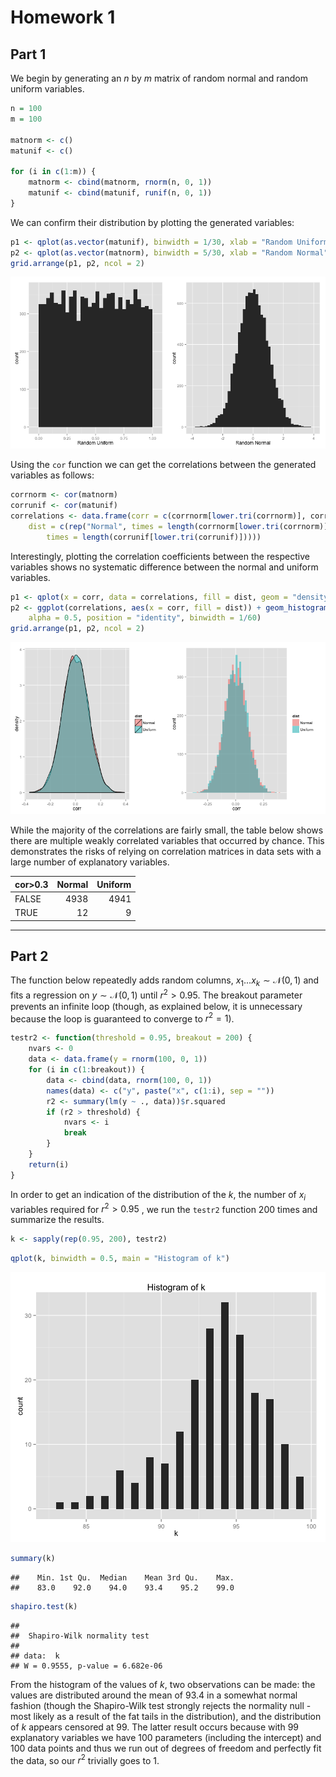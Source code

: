 Homework 1
========================================================

## Part 1




We begin by generating an $n$ by $m$ matrix of random normal and random uniform variables.


```r
n = 100
m = 100

matnorm <- c()
matunif <- c()

for (i in c(1:m)) {
    matnorm <- cbind(matnorm, rnorm(n, 0, 1))
    matunif <- cbind(matunif, runif(n, 0, 1))
}
```


We can confirm their distribution by plotting the generated variables:


```r
p1 <- qplot(as.vector(matunif), binwidth = 1/30, xlab = "Random Uniform")
p2 <- qplot(as.vector(matnorm), binwidth = 5/30, xlab = "Random Normal")
grid.arrange(p1, p2, ncol = 2)
```

![plot of chunk unnamed-chunk-3](figure/unnamed-chunk-3.png) 



Using the `cor` function we can get the correlations between the generated variables as follows:



```r
corrnorm <- cor(matnorm)
corrunif <- cor(matunif)
correlations <- data.frame(corr = c(corrnorm[lower.tri(corrnorm)], corrunif[lower.tri(corrunif)]), 
    dist = c(rep("Normal", times = length(corrnorm[lower.tri(corrnorm)])), rep("Uniform", 
        times = length(corrunif[lower.tri(corrunif)]))))
```


Interestingly, plotting the correlation coefficients between the respective variables shows no systematic difference between the normal and uniform variables.



```r
p1 <- qplot(x = corr, data = correlations, fill = dist, geom = "density", alpha = I(0.5))
p2 <- ggplot(correlations, aes(x = corr, fill = dist)) + geom_histogram(data = correlations, 
    alpha = 0.5, position = "identity", binwidth = 1/60)
grid.arrange(p1, p2, ncol = 2)
```

![plot of chunk unnamed-chunk-5](figure/unnamed-chunk-5.png) 


While the majority of the correlations are fairly small, the table below shows there are multiple weakly correlated variables that occurred by chance. This demonstrates the risks of relying on correlation matrices in data sets with a large number of explanatory variables.

|cor>0.3     |  Normal|  Uniform|
|:------|-------:|--------:|
|FALSE  |    4938|     4941|
|TRUE   |      12|        9|

---

## Part 2

The function below repeatedly adds random columns, $x_1...x_k \sim \mathcal{N}(0,1)$ and fits a regression on $y \sim \mathcal{N}(0,1)$ until $r^2 > 0.95$. The breakout parameter prevents an infinite loop (though, as explained below, it is unnecessary because the loop is guaranteed to converge to $r^2 = 1$).



```r
testr2 <- function(threshold = 0.95, breakout = 200) {
    nvars <- 0
    data <- data.frame(y = rnorm(100, 0, 1))
    for (i in c(1:breakout)) {
        data <- cbind(data, rnorm(100, 0, 1))
        names(data) <- c("y", paste("x", c(1:i), sep = ""))
        r2 <- summary(lm(y ~ ., data))$r.squared
        if (r2 > threshold) {
            nvars <- i
            break
        }
    }
    return(i)
}
```


In order to get an indication of the distribution of the $k$, the number of $x_i$ variables required for $r^2>0.95$
, we run the ```testr2``` function 200 times and summarize the results.


```r
k <- sapply(rep(0.95, 200), testr2)
```



```r
qplot(k, binwidth = 0.5, main = "Histogram of k")
```

![plot of chunk unnamed-chunk-8](figure/unnamed-chunk-8.png) 



```r
summary(k)
```

```
##    Min. 1st Qu.  Median    Mean 3rd Qu.    Max. 
##    83.0    92.0    94.0    93.4    95.2    99.0
```

```r
shapiro.test(k)
```

```
## 
## 	Shapiro-Wilk normality test
## 
## data:  k
## W = 0.9555, p-value = 6.682e-06
```


From the histogram of the values of $k$, two observations can be made: the values are distributed around the mean of 93.4 in a somewhat normal fashion (though the Shapiro-Wilk test strongly rejects the normality null - most likely as a result of the fat tails in the distribution), and the distribution of $k$ appears censored at 99. The latter result occurs because with 99 explanatory variables we have 100 parameters (including the intercept) and 100 data points and thus we run out of degrees of freedom and perfectly fit the data, so our $r^2$ trivially goes to 1.
